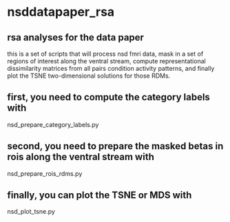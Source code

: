 # nsddatapaper_rsa

## rsa analyses for the data paper

this is a set of scripts that will process nsd fmri data,
mask in a set of regions of interest along the ventral stream,
compute representational dissimilarity matrices from all pairs
condition activity patterns, and finally plot the TSNE 
two-dimensional solutions for those RDMs.

## first, you need to compute the category labels with

nsd_prepare_category_labels.py

## second, you need to prepare the masked betas in rois along the ventral stream with

nsd_prepare_rois_rdms.py

## finally, you can plot the TSNE or MDS with

nsd_plot_tsne.py